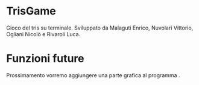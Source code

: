 # TrisGame
Gioco del tris su terminale.
Sviluppato da Malaguti Enrico, Nuvolari Vittorio, Ogliani Nicolò e Rivaroli Luca.

# Funzioni future
Prossimamento vorremo aggiungere una parte grafica al programma .
